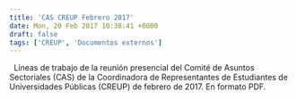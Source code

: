 ```yaml
---
title: 'CAS CREUP Febrero 2017'
date: Mon, 20 Feb 2017 10:38:41 +0000
draft: false
tags: ['CREUP', 'Documentos externos']
---
```


  Líneas de trabajo de la reunión presencial del Comité de Asuntos Sectoriales (CAS) de la Coordinadora de Representantes de Estudiantes de Universidades Públicas (CREUP) de febrero de 2017. En formato PDF.
